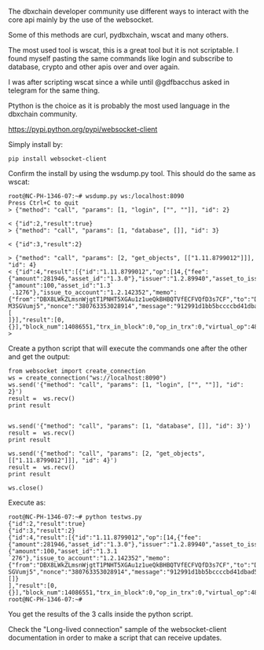 The dbxchain developer community use different ways to interact with the core api mainly by the use of the websocket.

Some of this methods are curl, pydbxchain, wscat and many others.

The most used tool is wscat, this is a great tool but it is not scriptable. I found myself pasting the same commands like login and subscribe to database, crypto and other apis over and over again.

I was after scripting wscat since a while until @gdfbacchus asked in telegram for the same thing.

Ptython is the choice as it is probably the most used language in the dbxchain community.

https://pypi.python.org/pypi/websocket-client

Simply install by:

`pip install websocket-client`

Confirm the install by using the wsdump.py tool. This should do the same as wscat:

```
root@NC-PH-1346-07:~# wsdump.py ws:/localhost:8090
Press Ctrl+C to quit
> {"method": "call", "params": [1, "login", ["", ""]], "id": 2}

< {"id":2,"result":true}
> {"method": "call", "params": [1, "database", []], "id": 3}

< {"id":3,"result":2}

> {"method": "call", "params": [2, "get_objects", [["1.11.8799012"]]], "id": 4}
< {"id":4,"result":[{"id":"1.11.8799012","op":[14,{"fee":{"amount":281946,"asset_id":"1.3.0"},"issuer":"1.2.89940","asset_to_issue":{"amount":100,"asset_id":"1.3`
`.1276"},"issue_to_account":"1.2.142352","memo":{"from":"DBX8LWkZLmsnWjgtT1PNHT5XGAu1z1ueQkBHBQTVfECFVQfD3s7CF","to":"DBX6F1ZetzyG5FvjRiPjSkAjJfCqfr8AGbnGfH9FAGWZ`
M3SGVumj5","nonce":"380763353028914","message":"912991d1bb5bccccbd41dbad533836e667e5c5e9a31290c857ed6c5ea01756dd4d5893f1644c16c019170a4d0de346a2"},"extensions":[
]}],"result":[0,{}],"block_num":14086551,"trx_in_block":0,"op_in_trx":0,"virtual_op":48819}]}
>
```


Create a python script that will execute the commands one after the other and get the output:

```
from websocket import create_connection
ws = create_connection("ws://localhost:8090")
ws.send('{"method": "call", "params": [1, "login", ["", ""]], "id": 2}')
result =  ws.recv()
print result


ws.send('{"method": "call", "params": [1, "database", []], "id": 3}')
result =  ws.recv()
print result

ws.send('{"method": "call", "params": [2, "get_objects", [["1.11.8799012"]]], "id": 4}')
result =  ws.recv()
print result

ws.close()
```
Execute as:

```
root@NC-PH-1346-07:~# python testws.py 
{"id":2,"result":true}
{"id":3,"result":2}
{"id":4,"result":[{"id":"1.11.8799012","op":[14,{"fee":{"amount":281946,"asset_id":"1.3.0"},"issuer":"1.2.89940","asset_to_issue":{"amount":100,"asset_id":"1.3.1
`276"},"issue_to_account":"1.2.142352","memo":{"from":"DBX8LWkZLmsnWjgtT1PNHT5XGAu1z1ueQkBHBQTVfECFVQfD3s7CF","to":"DBX6F1ZetzyG5FvjRiPjSkAjJfCqfr8AGbnGfH9FAGWZM3
SGVumj5","nonce":"380763353028914","message":"912991d1bb5bccccbd41dbad533836e667e5c5e9a31290c857ed6c5ea01756dd4d5893f1644c16c019170a4d0de346a2"},"extensions":[]}
],"result":[0,{}],"block_num":14086551,"trx_in_block":0,"op_in_trx":0,"virtual_op":48819}]}
root@NC-PH-1346-07:~#
```


You get the results of the 3 calls inside the python script. 

Check the "Long-lived connection" sample of the websocket-client documentation in order to make a script that can receive updates.


